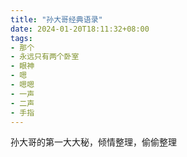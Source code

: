 ```yaml
---
title: "孙大哥经典语录"
date: 2024-01-20T18:11:32+08:00
tags:
- 那个
- 永远只有两个卧室
- 眼神
- 嗯
- 嗯嗯
- 一声
- 二声
- 手指
---
```



孙大哥的第一大大秘，倾情整理，偷偷整理




